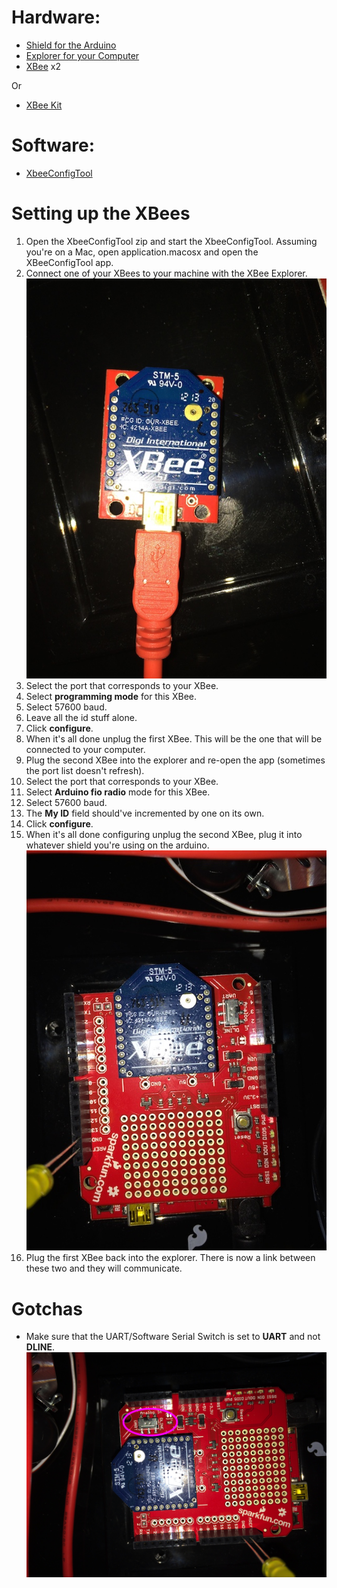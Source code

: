 # Hardware:
* [Shield for the Arduino](https://www.sparkfun.com/products/10854)
* [Explorer for your Computer](https://www.sparkfun.com/products/8687)
* [XBee](https://www.sparkfun.com/products/11215) x2

Or
* [XBee Kit](https://www.sparkfun.com/products/11445)

# Software:
* [XbeeConfigTool](https://www.dropbox.com/s/hiqv52whj1ak8av/XBeeConfigTool.zip)

# Setting up the XBees
1. Open the XbeeConfigTool zip and start the XbeeConfigTool. Assuming you're on a Mac, open application.macosx and open the XBeeConfigTool app.
1. Connect one of your XBees to your machine with the XBee Explorer.
![XBee Explorer](https://raw.githubusercontent.com/jweakley/gobot/master/pictures/xbeeExplorer.JPG)
1. Select the port that corresponds to your XBee.
1. Select __programming mode__ for this XBee.
1. Select 57600 baud.
1. Leave all the id stuff alone.
1. Click __configure__.
1. When it's all done unplug the first XBee. This will be the one that will be connected to your computer.
1. Plug the second XBee into the explorer and re-open the app (sometimes the port list doesn't refresh).
1. Select the port that corresponds to your XBee.
1. Select __Arduino fio radio__ mode for this XBee.
1. Select 57600 baud.
1. The __My ID__ field should've incremented by one on its own.
1. Click __configure__.
1. When it's all done configuring unplug the second XBee, plug it into whatever shield you're using on the arduino.
![Arduino Shield with XBee](https://raw.githubusercontent.com/jweakley/gobot/master/pictures/xbeeShield.JPG)
1. Plug the first XBee back into the explorer. There is now a link between these two and they will communicate.

# Gotchas
* Make sure that the UART/Software Serial Switch is set to __UART__ and not __DLINE__.
![UART/Software Serial Switch](https://raw.githubusercontent.com/jweakley/gobot/master/pictures/xbeeShieldSwitch.png)